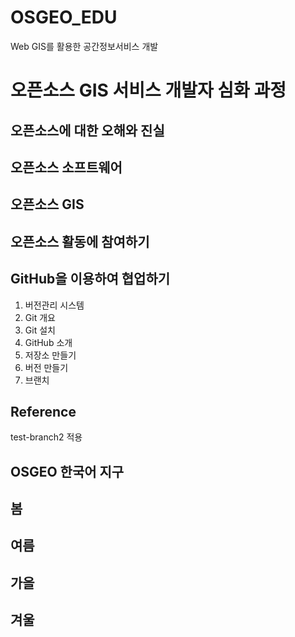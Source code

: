 # OSGEO_EDU
Web GIS를 활용한 공간정보서비스 개발
# 오픈소스 GIS 서비스 개발자 심화 과정

## 오픈소스에 대한 오해와 진실

## 오픈소스 소프트웨어

## 오픈소스 GIS

## 오픈소스 활동에 참여하기

## GitHub을 이용하여 협업하기
1. 버전관리 시스템
2. Git 개요
3. Git 설치
4. GitHub 소개
5. 저장소 만들기
6. 버전 만들기
7. 브랜치

## Reference


test-branch2 적용


## OSGEO 한국어 지구
## 봄
## 여름
## 가을
## 겨울
